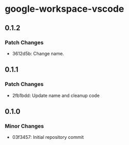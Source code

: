 # google-workspace-vscode

## 0.1.2

### Patch Changes

- 3612d5b: Change name.

## 0.1.1

### Patch Changes

- 2fb1bdd: Update name and cleanup code

## 0.1.0

### Minor Changes

- 03f3457: Initial repository commit
